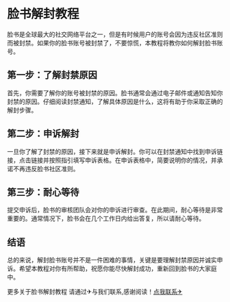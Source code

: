 # 脸书解封教程

脸书是全球最大的社交网络平台之一，但是有时候用户的账号会因为违反社区准则而被封禁。如果你的脸书账号被封禁了，不要惊慌，本教程将教你如何解封脸书账号。

## 第一步：了解封禁原因

首先，你需要了解你的账号被封禁的原因。脸书通常会通过电子邮件或通知告知你封禁的原因。仔细阅读封禁通知，了解具体原因是什么，这将有助于你采取正确的解封步骤。

## 第二步：申诉解封

一旦你了解了封禁的原因，接下来就是申诉解封。你可以在封禁通知中找到申诉链接，点击链接并按照指引填写申诉表格。在申诉表格中，简要说明你的情况，并承诺不再违反脸书社区准则。

## 第三步：耐心等待

提交申诉后，脸书的审核团队会对你的申诉进行审查。在此期间，耐心等待是非常重要的。通常情况下，脸书会在几个工作日内给出答复，所以请耐心等待。

## 结语

总的来说，解封脸书账号并不是一件困难的事情，关键是要理解封禁原因并诚实申诉。希望本教程对你有所帮助，祝愿你能尽快解封成功，重新回到脸书的大家庭中。

更多关于脸书解封教程 请通过✈与我们联系,感谢阅读！[点我联系✈](https://dl.k02.cc)
